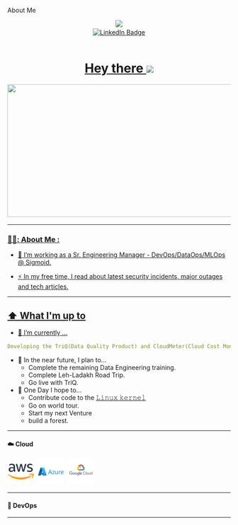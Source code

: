<!---
- 👋 Hi, I’m @jagnikam
- 👀 I’m interested in ...
- 🌱 I’m currently learning ...
- 💞️ I’m looking to collaborate on ...
- 📫 How to reach me ...


jagnikam/jagnikam is a ✨ special ✨ repository because its `README.md` (this file) appears on your GitHub profile.
You can click the Preview link to take a look at your changes.
--->


About Me



<div id="header" align="center">
  <img src="https://media.giphy.com/media/M9gbBd9nbDrOTu1Mqx/giphy.gif" width="100"/>
</div>
<div id="badges" align="center">
  <a href="https://www.linkedin.com/in/jagn/">
    <img src="https://img.shields.io/badge/LinkedIn-blue?style=for-the-badge&logo=linkedin&logoColor=white" alt="LinkedIn Badge"/>
</div>
<div align="center">
  <img src="https://komarev.com/ghpvc/?username=your-github-username&style=flat-square&color=blue" alt=""/>
</div>
<div align="center">
  <h1>
    Hey there
    <img src="https://media.giphy.com/media/hvRJCLFzcasrR4ia7z/giphy.gif" width="30px"/>
  </h1>
</div>
<div align="center">
  <img src="https://media.giphy.com/media/dWesBcTLavkZuG35MI/giphy.gif" width="600" height="300"/>
</div>
  
---

### 👨‍💻: About Me :
  
- :telescope: I’m working as a Sr. Engineering Manager - DevOps/DataOps/MLOps @ Sigmoid.

- :zap: In my free time, I read about latest security incidents, major outages and tech articles.

---

## ⬆ What I'm up to
- 🔨 I’m currently ...
```yaml
Developing the TriQ(Data Quality Product) and CloudMeter(Cloud Cost Monitoring and Optimization tool)
```
  - 🎯 In the near future, I plan to...
	- Complete the remaining Data Engineering training.
	- Complete Leh-Ladakh Road Trip. 
	- Go live with TriQ.
- 🤞 One Day I hope to...
	- Contribute code to the [𝙻𝚒𝚗𝚞𝚡 𝚔𝚎𝚛𝚗𝚎𝚕](https://github.com/torvalds/linux)
	- Go on world tour.
	- Start my next Venture
	- build a forest.
--- 
  #### ☁️ Cloud
 <div>
   <img src="https://github.com/devicons/devicon/blob/master/icons/amazonwebservices/amazonwebservices-original-wordmark.svg" title="AWS" alt="AWS" width="60" height="60"/>&nbsp;
   <img src="https://github.com/devicons/devicon/blob/master/icons/azure/azure-original-wordmark.svg" title="Azure" alt="Azure" width="60" height="60"/>&nbsp;
   <img src="https://github.com/devicons/devicon/blob/master/icons/googlecloud/googlecloud-original-wordmark.svg" title="GCP" alt="GCP" width="60" height="60"/>&nbsp;
  </div>

---
  #### 🧰 DevOps
---  

